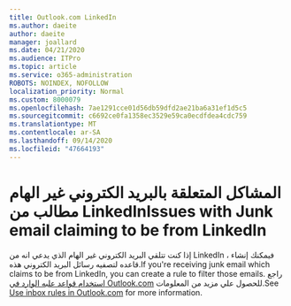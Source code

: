 ```yaml
---
title: Outlook.com LinkedIn
ms.author: daeite
author: daeite
manager: joallard
ms.date: 04/21/2020
ms.audience: ITPro
ms.topic: article
ms.service: o365-administration
ROBOTS: NOINDEX, NOFOLLOW
localization_priority: Normal
ms.custom: 8000079
ms.openlocfilehash: 7ae1291cce01d56db59dfd2ae21ba6a31ef1d5c5
ms.sourcegitcommit: c6692ce0fa1358ec3529e59ca0ecdfdea4cdc759
ms.translationtype: MT
ms.contentlocale: ar-SA
ms.lasthandoff: 09/14/2020
ms.locfileid: "47664193"
---
```

# <a name="issues-with-junk-email-claiming-to-be-from-linkedin"></a><span data-ttu-id="97f82-102">المشاكل المتعلقة بالبريد الكتروني غير الهام مطالب من LinkedIn</span><span class="sxs-lookup"><span data-stu-id="97f82-102">Issues with Junk email claiming to be from LinkedIn</span></span>

<span data-ttu-id="97f82-103">إذا كنت تتلقي البريد الكتروني غير الهام الذي يدعي انه من LinkedIn ، فيمكنك إنشاء قاعده لتصفيه رسائل البريد الكتروني هذه.</span><span class="sxs-lookup"><span data-stu-id="97f82-103">If you're receiving junk email which claims to be from LinkedIn, you can create a rule to filter those emails.</span></span>
<span data-ttu-id="97f82-104">راجع [استخدام قواعد علبه الوارد في Outlook.com](https://aka.ms/OutlookComInboxRules) للحصول علي مزيد من المعلومات.</span><span class="sxs-lookup"><span data-stu-id="97f82-104">See [Use inbox rules in Outlook.com](https://aka.ms/OutlookComInboxRules) for more information.</span></span>



